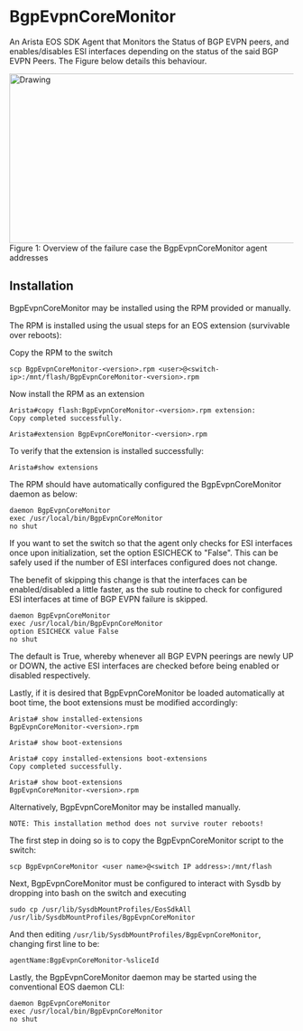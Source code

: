 # BgpEvpnCoreMonitor
An Arista EOS SDK Agent that Monitors the Status of BGP EVPN peers, and enables/disables ESI interfaces depending on the status of the said BGP EVPN Peers.  The Figure below details this behaviour.

<img src="BgpEvpnCoreMonitor-Overview.jpg" alt="Drawing"  height="300" width="750">
               Figure 1: Overview of the failure case the BgpEvpnCoreMonitor agent addresses


## Installation
BgpEvpnCoreMonitor may be installed using the RPM provided or manually.

The RPM is installed using the usual steps for an EOS extension (survivable over reboots):

Copy the RPM to the switch

```
scp BgpEvpnCoreMonitor-<version>.rpm <user>@<switch-ip>:/mnt/flash/BgpEvpnCoreMonitor-<version>.rpm
```

Now install the RPM as an extension

```
Arista#copy flash:BgpEvpnCoreMonitor-<version>.rpm extension:
Copy completed successfully.

Arista#extension BgpEvpnCoreMonitor-<version>.rpm 
```
To verify that the extension is installed successfully: 

```Arista#show extensions```

The RPM should have automatically configured the BgpEvpnCoreMonitor daemon as below:

```
daemon BgpEvpnCoreMonitor
exec /usr/local/bin/BgpEvpnCoreMonitor
no shut
```
If you want to set the switch so that the agent only checks for ESI interfaces once upon initialization, set the option ESICHECK to "False".  This can be safely used if the number of ESI interfaces configured does not change.   

The benefit of skipping this change is that the interfaces can be enabled/disabled a little faster, as the sub routine to check for configured ESI interfaces at time of BGP EVPN failure is skipped.

```
daemon BgpEvpnCoreMonitor
exec /usr/local/bin/BgpEvpnCoreMonitor
option ESICHECK value False
no shut
```

The default is True, whereby whenever all BGP EVPN peerings are newly UP or DOWN, the active ESI interfaces are checked before being enabled or disabled respectively.

Lastly, if it is desired that BgpEvpnCoreMonitor be loaded automatically at boot time, the boot extensions must be modified accordingly:

```
Arista# show installed-extensions
BgpEvpnCoreMonitor-<version>.rpm 

Arista# show boot-extensions

Arista# copy installed-extensions boot-extensions
Copy completed successfully.

Arista# show boot-extensions
BgpEvpnCoreMonitor-<version>.rpm 
```


Alternatively, BgpEvpnCoreMonitor may be installed manually.  

```NOTE: This installation method does not survive router reboots!```

The first step in doing so is to copy the BgpEvpnCoreMonitor script to the switch:

```
scp BgpEvpnCoreMonitor <user name>@<switch IP address>:/mnt/flash
```
Next, BgpEvpnCoreMonitor must be configured to interact with Sysdb by dropping into bash on the switch and executing	

```
sudo cp /usr/lib/SysdbMountProfiles/EosSdkAll /usr/lib/SysdbMountProfiles/BgpEvpnCoreMonitor
```
And then editing ```/usr/lib/SysdbMountProfiles/BgpEvpnCoreMonitor```, changing first line to be:

```agentName:BgpEvpnCoreMonitor-%sliceId```

Lastly, the BgpEvpnCoreMonitor daemon may be started using the conventional EOS daemon CLI:

```
daemon BgpEvpnCoreMonitor
exec /usr/local/bin/BgpEvpnCoreMonitor
no shut
```
